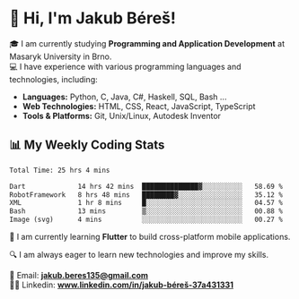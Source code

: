 # 👋 Hi, I'm Jakub Béreš!

🎓 I am currently studying **Programming and Application Development** at Masaryk University in Brno.  
💻 I have experience with various programming languages and technologies, including:  
   - **Languages:** Python, C, Java, C#, Haskell, SQL, Bash ...  
   - **Web Technologies:** HTML, CSS, React, JavaScript, TypeScript  
   - **Tools & Platforms:** Git, Unix/Linux, Autodesk Inventor

## 📊 My Weekly Coding Stats
<!--START_SECTION:waka-->

```txt
Total Time: 25 hrs 4 mins

Dart             14 hrs 42 mins  ██████████████▓░░░░░░░░░░   58.69 %
RobotFramework   8 hrs 48 mins   ████████▓░░░░░░░░░░░░░░░░   35.12 %
XML              1 hr 8 mins     █░░░░░░░░░░░░░░░░░░░░░░░░   04.57 %
Bash             13 mins         ▒░░░░░░░░░░░░░░░░░░░░░░░░   00.88 %
Image (svg)      4 mins          ░░░░░░░░░░░░░░░░░░░░░░░░░   00.27 %
```

<!--END_SECTION:waka-->

🚀 I am currently learning **Flutter** to build cross-platform mobile applications.  

🔍 I am always eager to learn new technologies and improve my skills.  

📩 Email:        **jakub.beres135@gmail.com**  
🧑‍💻 Linkedin:     **www.linkedin.com/in/jakub-béreš-37a431331**


